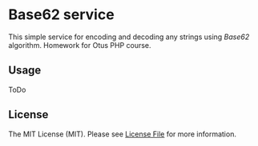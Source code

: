 # Base62 service

This simple service for encoding and decoding any strings using _Base62_ algorithm. Homework for Otus PHP course.

## Usage
ToDo

## License
The MIT License (MIT). Please see [License File](LICENSE.md) for more information.
